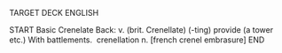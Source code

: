 TARGET DECK
ENGLISH

START
Basic
Crenelate
Back: v. (brit. Crenellate) (-ting) provide (a tower etc.) With battlements.  crenellation n. [french crenel embrasure]
END
